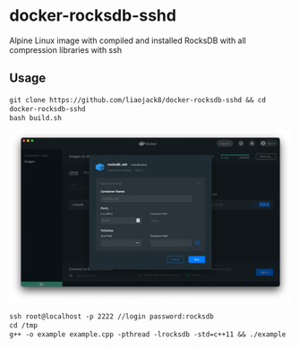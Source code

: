 # docker-rocksdb-sshd
Alpine Linux image with compiled and installed RocksDB with all compression libraries with ssh

## Usage

```
git clone https://github.com/liaojack8/docker-rocksdb-sshd && cd docker-rocksdb-sshd
bash build.sh
```
![](./pics/example1.png)

```terminal
ssh root@localhost -p 2222 //login password:rocksdb
cd /tmp
g++ -o example example.cpp -pthread -lrocksdb -std=c++11 && ./example
```